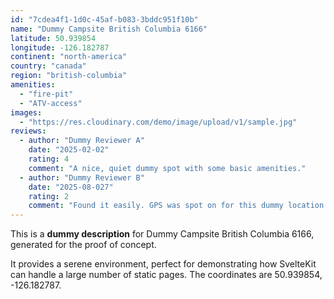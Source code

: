 ```yaml
---
id: "7cdea4f1-1d0c-45af-b083-3bddc951f10b"
name: "Dummy Campsite British Columbia 6166"
latitude: 50.939854
longitude: -126.182787
continent: "north-america"
country: "canada"
region: "british-columbia"
amenities:
  - "fire-pit"
  - "ATV-access"
images:
  - "https://res.cloudinary.com/demo/image/upload/v1/sample.jpg"
reviews:
  - author: "Dummy Reviewer A"
    date: "2025-02-02"
    rating: 4
    comment: "A nice, quiet dummy spot with some basic amenities."
  - author: "Dummy Reviewer B"
    date: "2025-08-027"
    rating: 2
    comment: "Found it easily. GPS was spot on for this dummy location."
---
```


This is a **dummy description** for Dummy Campsite British Columbia 6166, generated for the proof of concept.

It provides a serene environment, perfect for demonstrating how SvelteKit can handle a large number of static pages. The coordinates are 50.939854, -126.182787.
